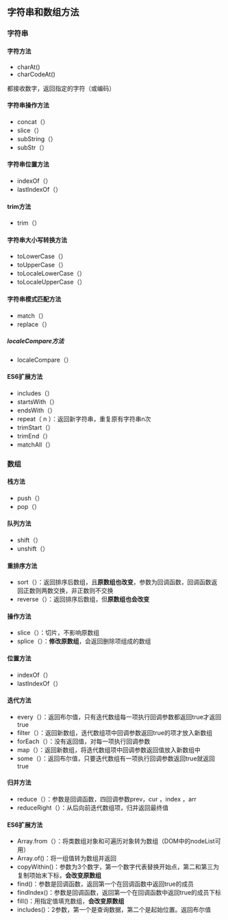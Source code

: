 ## 字符串和数组方法

### 字符串

#### 字符方法

- charAt()
- charCodeAt()

都接收数字，返回指定的字符（或编码）

#### 字符串操作方法

- concat（）
- slice（）
- subString（）
- subStr（）

#### 字符串位置方法

- indexOf（）
- lastIndexOf（）

#### trim方法

- trim（）

#### 字符串大小写转换方法

- toLowerCase（）
- toUpperCase（）
- toLocaleLowerCase（）
- toLocaleUpperCase（）

#### 字符串模式匹配方法

- match（）
- replace（）

##### localeCompare方法

- localeCompare（）

#### ES6扩展方法

- includes（）
- startsWith（）
- endsWith（）
- repeat（ n ）：返回新字符串，重复原有字符串n次
- trimStart（）
- trimEnd（）
- matchAll（）



### 数组

#### 栈方法

- push（）
- pop（）

#### 队列方法

- shift（）
- unshift（）

#### 重排序方法

- sort（）：返回排序后数组，且**原数组也改变**，参数为回调函数，回调函数返回正数则两数交换，非正数则不交换
- reverse（）：返回排序后数组，但**原数组也会改变**

#### 操作方法

- slice（）：切片，不影响原数组
- splice（）：**修改原数组**，会返回删除项组成的数组

#### 位置方法

- indexOf（）
- lastIndexOf（）

#### 迭代方法

- every（）：返回布尔值，只有迭代数组每一项执行回调参数都返回true才返回true
- filter（）：返回新数组，迭代数组项中回调参数返回true的项才放入新数组
- forEach（）：没有返回值，对每一项执行回调参数
- map（）：返回新数组，将迭代数组项中回调参数返回值放入新数组中
- some（）：返回布尔值，只要迭代数组有一项执行回调参数返回true就返回true

#### 归并方法

- reduce（）：参数是回调函数，四回调参数prev，cur ，index ，arr
- reduceRight（）：从后向前迭代数组项，归并返回最终值

#### ES6扩展方法

- Array.from（）：将类数组对象和可遍历对象转为数组（DOM中的nodeList可用）
- Array.of()：将一组值转为数组并返回
- copyWithin()：参数为3个数字，第一个数字代表替换开始点，第二和第三为复制项始末下标，**会改变原数组**
- find()：参数是回调函数，返回第一个在回调函数中返回true的成员
- findIndex()：参数是回调函数，返回第一个在回调函数中返回true的成员下标
- fill()：用指定值填充数组，**会改变原数组**
- includes()：2参数，第一个是查询数据，第二个是起始位置。返回布尔值